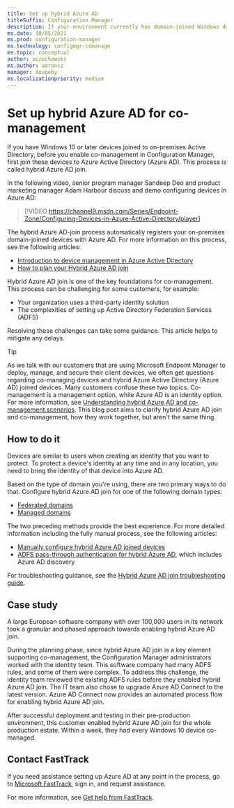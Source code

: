 ```yaml
---
title: Set up hybrid Azure AD
titleSuffix: Configuration Manager
description: If your environment currently has domain-joined Windows devices, set up hybrid Azure AD before you enable co-management
ms.date: 10/05/2021
ms.prod: configuration-manager
ms.technology: configmgr-comanage
ms.topic: conceptual
author: aczechowski
ms.author: aaroncz
manager: dougeby
ms.localizationpriority: medium
---
```


# Set up hybrid Azure AD for co-management

If you have Windows 10 or later devices joined to on-premises Active Directory, before you enable co-management in Configuration Manager, first join these devices to Azure Active Directory (Azure AD). This process is called hybrid Azure AD join. 

In the following video, senior program manager Sandeep Deo and product marketing manager Adam Harbour discuss and demo configuring devices in Azure AD:

> [!VIDEO https://channel9.msdn.com/Series/Endpoint-Zone/Configuring-Devices-in-Azure-Active-Directory/player]

The hybrid Azure AD-join process automatically registers your on-premises domain-joined devices with Azure AD. For more information on this process, see the following articles:
- [Introduction to device management in Azure Active Directory](/azure/active-directory/device-management-introduction) 
- [How to plan your Hybrid Azure AD join](/azure/active-directory/devices/hybrid-azuread-join-plan)

Hybrid Azure AD join is one of the key foundations for co-management. This process can be challenging for some customers, for example:
- Your organization uses a third-party identity solution 
- The complexities of setting up Active Directory Federation Services (ADFS)

Resolving these challenges can take some guidance. This article helps to mitigate any delays.

> [!TIP]
> As we talk with our customers that are using Microsoft Endpoint Manager to deploy, manage, and secure their client devices, we often get questions regarding co-managing devices and hybrid Azure Active Directory (Azure AD) joined devices. Many customers confuse these two topics. Co-management is a management option, while Azure AD is an identity option. For more information, see [Understanding hybrid Azure AD and co-management scenarios](https://techcommunity.microsoft.com/t5/microsoft-endpoint-manager-blog/understanding-hybrid-azure-ad-join-and-co-management/ba-p/2221201). This blog post aims to clarify hybrid Azure AD join and co-management, how they work together, but aren't the same thing.

## How to do it

Devices are similar to users when creating an identity that you want to protect. To protect a device's identity at any time and in any location, you need to bring the identity of that device into Azure AD.

Based on the type of domain you're using, there are two primary ways to do that. Configure hybrid Azure AD join for one of the following domain types:  
- [Federated domains](/azure/active-directory/devices/hybrid-azuread-join-federated-domains)  
- [Managed domains](/azure/active-directory/devices/hybrid-azuread-join-managed-domains)  

The two preceding methods provide the best experience. For more detailed information including the fully manual process, see the following articles:
- [Manually configure hybrid Azure AD joined devices](/azure/active-directory/device-management-hybrid-azuread-joined-devices-setup)  
- [ADFS pass-through authentication for hybrid Azure AD](/windows-server/identity/ad-fs/ad-fs-overview), which includes Azure AD discovery  

For troubleshooting guidance, see the [Hybrid Azure AD join troubleshooting guide](/azure/active-directory/devices/troubleshoot-hybrid-join-windows-current).



## Case study

A large European software company with over 100,000 users in its network took a granular and phased approach towards enabling hybrid Azure AD join.

During the planning phase, since hybrid Azure AD join is a key element supporting co-management, the Configuration Manager administrators worked with the identity team. This software company had many ADFS rules, and some of them were complex. To address this challenge, the identity team reviewed the existing ADFS rules before they enabled hybrid Azure AD join. The IT team also chose to upgrade Azure AD Connect to the latest version. Azure AD Connect now provides an automated process flow for enabling hybrid Azure AD join.

After successful deployment and testing in their pre-production environment, this customer enabled hybrid Azure AD join for the whole production estate. Within a week, they had every Windows 10 device co-managed.



## Contact FastTrack

If you need assistance setting up Azure AD at any point in the process, go to [Microsoft FastTrack](https://Microsoft.com/FastTrack/), sign in, and request assistance. 

For more information, see [Get help from FastTrack](quickstart-fasttrack.md).
